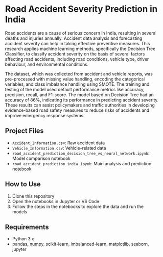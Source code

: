 # Road Accident Severity Prediction in India

Road accidents are a cause of serious concern in India, resulting in several deaths and injuries annually. Accident data analysis and forecasting accident severity can help in taking effective preventive measures. This research applies machine learning methods, specifically the Decision Tree Classifier, to classify accident severity on the basis of several factors affecting road accidents, including road conditions, vehicle type, driver behaviour, and environmental conditions.

The dataset, which was collected from accident and vehicle reports, was pre-processed with missing value handling, encoding the categorical variables, and class imbalance handling using SMOTE. The training and testing of the model used default performance metrics like accuracy, precision, recall, and F1-score. The model based on Decision Tree had an accuracy of 86%, indicating its performance in predicting accident severity. These results can assist policymakers and traffic authorities in developing evidence-based road safety measures to reduce risks of accidents and improve emergency response systems.

## Project Files
- `Accident_Information.csv`: Raw accident data
- `Vehicle_Information.csv`: Vehicle-related data
- `road_accident_prediction_decision_tree_vs_neural_network.ipynb`: Model comparison notebook
- `road_accident_prediction_india.ipynb`: Main analysis and prediction notebook

## How to Use
1. Clone this repository
2. Open the notebooks in Jupyter or VS Code
3. Follow the steps in the notebooks to explore the data and run the models

## Requirements
- Python 3.x
- pandas, numpy, scikit-learn, imbalanced-learn, matplotlib, seaborn, jupyter


